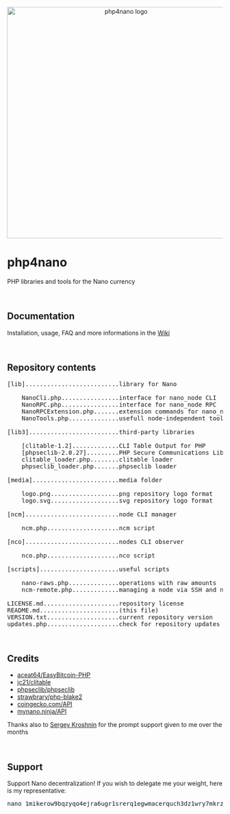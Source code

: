 <p align="center">
	<img width="540" alt="php4nano logo" src="https://raw.githubusercontent.com/mikerow/php4nano/master/media/logo.png">
</p>

# php4nano

PHP libraries and tools for the Nano currency

<br/>

## Documentation

Installation, usage, FAQ and more informations in the [Wiki](https://github.com/mikerow/php4nano/wiki)

<br/>

## Repository contents

<pre>
[lib]..........................library for Nano

    NanoCli.php................interface for nano_node CLI
    NanoRPC.php................interface for nano_node RPC
    NanoRPCExtension.php.......extension commands for nano_node RPC
    NanoTools.php..............usefull node-independent tools
	
[lib3].........................third-party libraries

    [clitable-1.2].............CLI Table Output for PHP
    [phpseclib-2.0.27].........PHP Secure Communications Library
    clitable_loader.php........clitable loader
    phpseclib_loader.php.......phpseclib loader
	
[media]........................media folder

    logo.png...................png repository logo format
    logo.svg...................svg repository logo format

[ncm]..........................node CLI manager

    ncm.php....................ncm script

[nco]..........................nodes CLI observer

    nco.php....................nco script
	
[scripts]......................useful scripts

    nano-raws.php..............operations with raw amounts
    ncm-remote.php.............managing a node via SSH and ncm

LICENSE.md.....................repository license
README.md......................(this file)
VERSION.txt....................current repository version
updates.php....................check for repository updates
</pre>

<br/>

## Credits

- [aceat64/EasyBitcoin-PHP](https://github.com/aceat64/EasyBitcoin-PHP) <br/>
- [jc21/clitable](https://github.com/jc21/clitable) <br/>
- [phpseclib/phpseclib](https://github.com/phpseclib/phpseclib) <br/>
- [strawbrary/php-blake2](https://github.com/strawbrary/php-blake2) <br/>
- [coingecko.com/API](https://www.coingecko.com/en/api) <br/>
- [mynano.ninja/API](https://mynano.ninja/api)

Thanks also to [Sergey Kroshnin](https://github.com/SergiySW) for the prompt support given to me over the months

<br/>

## Support

Support Nano decentralization! If you wish to delegate me your weight, here is my representative:
<pre>
nano_1mikerow9bqzyqo4ejra6ugr1srerq1egwmacerquch3dz1wry7mkrz4768m
</pre>